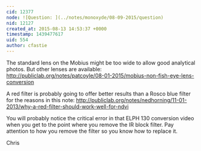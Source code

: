 ```yaml
---
cid: 12377
node: ![Question: ](../notes/monoxyde/08-09-2015/question)
nid: 12127
created_at: 2015-08-13 14:53:37 +0000
timestamp: 1439477617
uid: 554
author: cfastie
---
```


The standard lens on the Mobius might be too wide to allow good analytical photos. But other lenses are available: http://publiclab.org/notes/patcoyle/08-01-2015/mobius-non-fish-eye-lens-conversion

A red filter is probably going to offer better results than a Rosco blue filter for the reasons in this note: http://publiclab.org/notes/nedhorning/11-01-2013/why-a-red-filter-should-work-well-for-ndvi

You will probably notice the critical error in that ELPH 130 conversion video when you get to the point where you remove the IR block filter. Pay attention to how you remove the filter so you know how to replace it.

Chris